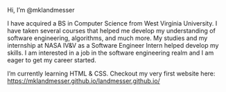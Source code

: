 Hi, I’m @mklandmesser

I have acquired a BS in Computer Science from West Virginia University. 
I have taken several courses that helped me develop my understanding of software engineering, 
algorithms, and much more. My studies and my internship at NASA IV&V as a Software Engineer Intern helped 
develop my skills. I am interested in a job in the software engineering realm and I am eager to get my career started.

I’m currently learning HTML & CSS. Checkout my very first website here: https://mklandmesser.github.io/landmesser.github.io/

<!---
mklandmesser/mklandmesser is a ✨ special ✨ repository because its `README.md` (this file) appears on your GitHub profile.
You can click the Preview link to take a look at your changes.
--->
